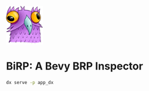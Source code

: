 <img src="/docs/birp.webp" width="100" />

# BiRP: A Bevy BRP Inspector

```sh
dx serve -p app_dx
```
